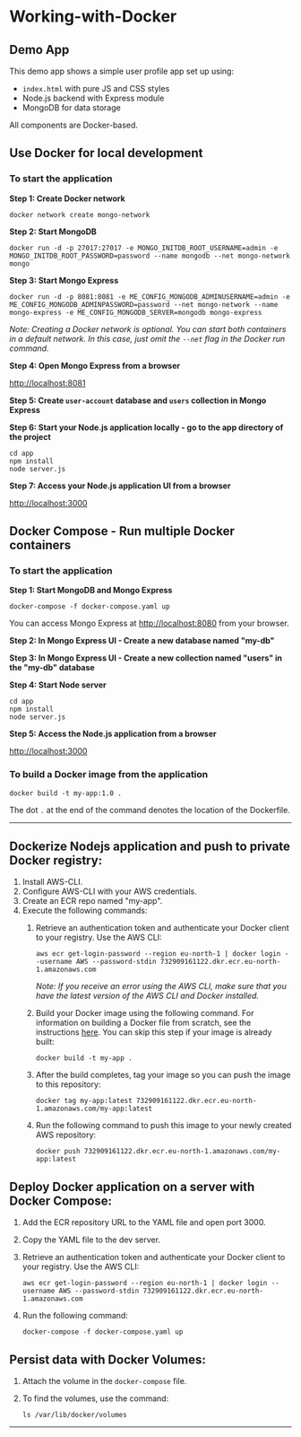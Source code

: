 # Working-with-Docker

## Demo App 

This demo app shows a simple user profile app set up using:

- `index.html` with pure JS and CSS styles
- Node.js backend with Express module
- MongoDB for data storage

All components are Docker-based.

## Use Docker for local development

### To start the application

**Step 1: Create Docker network**

```shell
docker network create mongo-network
```

**Step 2: Start MongoDB**

```shell
docker run -d -p 27017:27017 -e MONGO_INITDB_ROOT_USERNAME=admin -e MONGO_INITDB_ROOT_PASSWORD=password --name mongodb --net mongo-network mongo
```

**Step 3: Start Mongo Express**

```shell
docker run -d -p 8081:8081 -e ME_CONFIG_MONGODB_ADMINUSERNAME=admin -e ME_CONFIG_MONGODB_ADMINPASSWORD=password --net mongo-network --name mongo-express -e ME_CONFIG_MONGODB_SERVER=mongodb mongo-express
```

*Note: Creating a Docker network is optional. You can start both containers in a default network. In this case, just omit the `--net` flag in the Docker run command.*

**Step 4: Open Mongo Express from a browser**

[http://localhost:8081](http://localhost:8081)

**Step 5: Create `user-account` database and `users` collection in Mongo Express**

**Step 6: Start your Node.js application locally - go to the app directory of the project**

```shell
cd app
npm install
node server.js
```

**Step 7: Access your Node.js application UI from a browser**

[http://localhost:3000](http://localhost:3000)

## Docker Compose - Run multiple Docker containers

### To start the application

**Step 1: Start MongoDB and Mongo Express**

```shell
docker-compose -f docker-compose.yaml up
```

You can access Mongo Express at [http://localhost:8080](http://localhost:8080) from your browser.

**Step 2: In Mongo Express UI - Create a new database named "my-db"**

**Step 3: In Mongo Express UI - Create a new collection named "users" in the "my-db" database**

**Step 4: Start Node server**

```shell
cd app
npm install
node server.js
```

**Step 5: Access the Node.js application from a browser**

[http://localhost:3000](http://localhost:3000)

### To build a Docker image from the application

```shell
docker build -t my-app:1.0 .
```

The dot `.` at the end of the command denotes the location of the Dockerfile.

---

## Dockerize Nodejs application and push to private Docker registry:

1. Install AWS-CLI.
2. Configure AWS-CLI with your AWS credentials.
3. Create an ECR repo named "my-app".
4. Execute the following commands:
   1. Retrieve an authentication token and authenticate your Docker client to your registry. Use the AWS CLI:

      ```shell
      aws ecr get-login-password --region eu-north-1 | docker login --username AWS --password-stdin 732909161122.dkr.ecr.eu-north-1.amazonaws.com
      ```

      *Note: If you receive an error using the AWS CLI, make sure that you have the latest version of the AWS CLI and Docker installed.*

   2. Build your Docker image using the following command. For information on building a Docker file from scratch, see the instructions [here](http://docs.aws.amazon.com/AmazonECS/latest/developerguide/docker-basics.html). You can skip this step if your image is already built:

      ```shell
      docker build -t my-app .
      ```

   3. After the build completes, tag your image so you can push the image to this repository:

      ```shell
      docker tag my-app:latest 732909161122.dkr.ecr.eu-north-1.amazonaws.com/my-app:latest
      ```

   4. Run the following command to push this image to your newly created AWS repository:

      ```shell
      docker push 732909161122.dkr.ecr.eu-north-1.amazonaws.com/my-app:latest
      ```

## Deploy Docker application on a server with Docker Compose:

1. Add the ECR repository URL to the YAML file and open port 3000.
2. Copy the YAML file to the dev server.
3. Retrieve an authentication token and authenticate your Docker client to your registry. Use the AWS CLI:

   ```shell
   aws ecr get-login-password --region eu-north-1 | docker login --username AWS --password-stdin 732909161122.dkr.ecr.eu-north-1.amazonaws.com
   ```

4. Run the following command:

   ```shell
   docker-compose -f docker-compose.yaml up
   ```

## Persist data with Docker Volumes:

1. Attach the volume in the `docker-compose` file.
2. To find the volumes, use the command:

   ```shell
   ls /var/lib/docker/volumes
   ```

---


